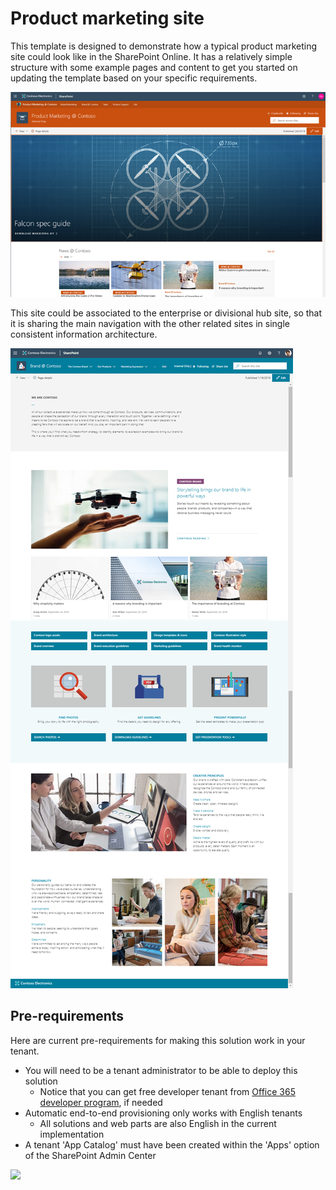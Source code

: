 # Product marketing site

This template is designed to demonstrate how a typical product marketing site could look like in the SharePoint Online. It has a relatively simple structure with some example pages and content to get you started on updating the template based on your specific requirements.

![Product Marketing @ Contoso Top Picture](./top-productmarketingcontoso.png)

This site could be associated to the enterprise or divisional hub site, so that it is sharing the main navigation with the other related sites in single consistent information architecture.

![Full layout](./full-layout-productmarketingcontoso.png)

## Pre-requirements

Here are current pre-requirements for making this solution work in your tenant.

- You will need to be a tenant administrator to be able to deploy this solution
    - Notice that you can get free developer tenant from [Office 365 developer program](https://developer.microsoft.com/en-us/office/dev-program), if needed
- Automatic end-to-end provisioning only works with English tenants
    - All solutions and web parts are also English in the current implementation
- A tenant 'App Catalog' must have been created within the 'Apps' option of the SharePoint Admin Center

<img src="https://telemetry.sharepointpnp.com/sp-dev-provisioning-templates/ProductMarketingContoso" />